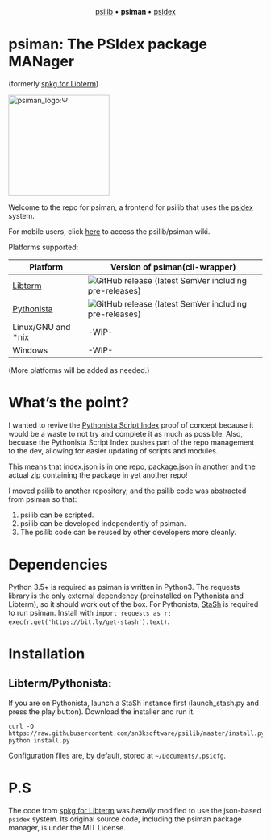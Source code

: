 <p align="center">
  <a href="https://github.com/sn3ksoftware/psilib">psilib</a> &bull;
  <b> psiman </b> &bull;
  <a href="https://github.com/sn3ksoftware/psidex">psidex</a>
</p>

# psiman: The PSIdex package MANager
(formerly [spkg for Libterm](https://github.com/sn3ksoftware/sandpkg/tree/testing))

<img src="https://raw.githubusercontent.com/sn3ksoftware/psiman/master/psiman_logo.png" alt="psiman_logo:Ψ" width="200"/>

Welcome to the repo for psiman, a frontend for psilib that uses the [psidex](https://github.com/sn3ksoftware/psidex) system.

For mobile users, click [here](https://github.com/sn3ksoftware/psilib/wiki) to access the psilib/psiman wiki.

Platforms supported:

| Platform  | Version of psiman(cli-wrapper) |
| --- | --- |
| [Libterm](https://github.com/ColdGrub1384/LibTerm) | ![GitHub release (latest SemVer including pre-releases)](https://img.shields.io/github/v/release/sn3ksoftware/psiman?include_prereleases&sort=semver) |
| [Pythonista](http://omz-software.com/pythonista/) | ![GitHub release (latest SemVer including pre-releases)](https://img.shields.io/github/v/release/sn3ksoftware/psiman?include_prereleases&sort=semver) |
| Linux/GNU and *nix | -WIP- |
| Windows | -WIP- |

(More platforms will be added as needed.)

# What’s the point?
I wanted to revive the [Pythonista Script Index](https://github.com/sn3ksoftware/Pythonista-Script-Index) proof of concept
because it would be a waste to not try and complete it as much as possible.
Also, becuase the Pythonista Script Index pushes part of the repo management to the dev, allowing for easier
updating of scripts and modules.

This means that index.json is in one repo, package.json in another and the actual zip containing the package in yet another repo!


I moved psilib to another repository, and the psilib code was abstracted from psiman
so that:
1. psilib can be scripted.
2. psilib can be developed independently of psiman.
3. The psilib code can be reused by other developers more cleanly.

# Dependencies
Python 3.5+ is required as psiman is written in Python3.
The requests library is the only external dependency (preinstalled on Pythonista and Libterm),
so it should work out of the box.
For Pythonista, [StaSh](https://github.com/ywangd/stash) is required to run psiman.
Install with `import requests as r; exec(r.get('https://bit.ly/get-stash').text)`.

# Installation

## Libterm/Pythonista:

If you are on Pythonista, launch a StaSh instance first (launch_stash.py and press the play button).
Download the installer and run it.
```
curl -O https://raw.githubusercontent.com/sn3ksoftware/psilib/master/install.py
python install.py
```

Configuration files are, by default, stored at `~/Documents/.psicfg`.

# P.S
The code from [spkg for Libterm](https://github.com/sn3ksoftware/sandpkg/tree/testing) was _heavily_ modified to use the json-based `psidex` system.
Its original source code, including the psiman package manager, is under the MIT License.
